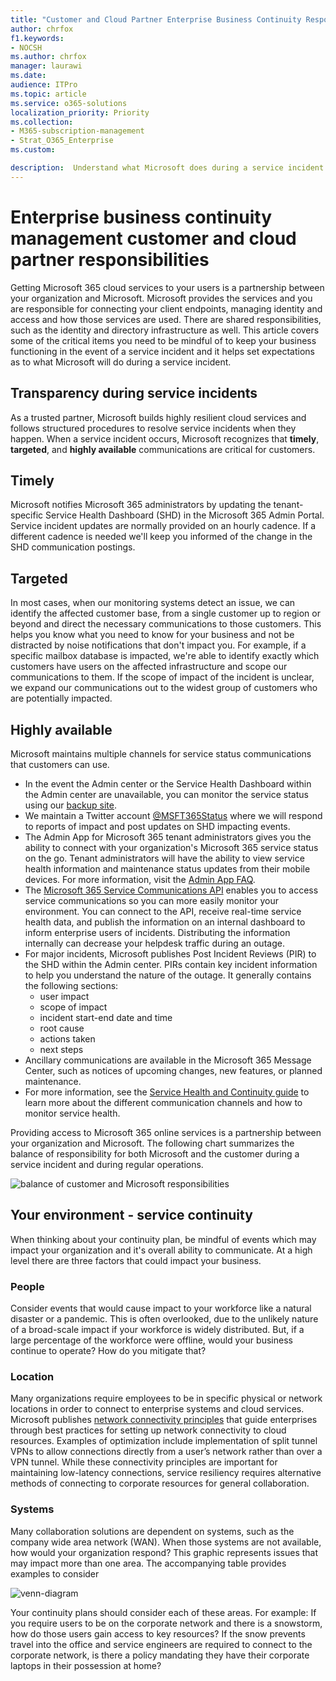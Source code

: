 ```yaml
---
title: "Customer and Cloud Partner Enterprise Business Continuity Responsibilities"
author: chrfox
f1.keywords:
- NOCSH
ms.author: chrfox
manager: laurawi
ms.date:
audience: ITPro
ms.topic: article
ms.service: o365-solutions
localization_priority: Priority
ms.collection: 
- M365-subscription-management
- Strat_O365_Enterprise
ms.custom:

description:  Understand what Microsoft does during a service incident so you can better prepare your business continuity plans.
---
```

# Enterprise business continuity management customer and cloud partner responsibilities

Getting Microsoft 365 cloud services to your users is a partnership between your organization and Microsoft. Microsoft provides the services and you are responsible for connecting your client endpoints, managing identity and access and how those services are used. There are shared responsibilities, such as the identity and directory infrastructure as well. This article covers some of the critical items you need to be mindful of to keep your business functioning in the event of a service incident and it helps set expectations as to what Microsoft will do during a service incident.

## Transparency during service incidents

As a trusted partner, Microsoft  builds highly resilient cloud services and follows structured procedures to resolve service incidents when they happen. When a service incident occurs, Microsoft recognizes that **timely**, **targeted**, and **highly available** communications are critical for customers.

## Timely
Microsoft notifies Microsoft 365 administrators by updating the tenant-specific Service Health Dashboard (SHD) in the Microsoft 365 Admin Portal. Service incident updates are normally provided on an hourly cadence. If a different cadence is needed we'll keep you informed of the change in the SHD communication postings.

## Targeted
In most cases, when our monitoring systems detect an issue, we can identify the affected customer base, from a single customer up to region or beyond and direct the necessary communications to those customers. This helps you know what you need to know for your business and not be distracted by noise notifications that don't impact you. For example, if a specific mailbox database is impacted, we're able to identify exactly which customers have users on the affected infrastructure and scope our communications to them. If the scope of impact of the incident is unclear, we expand our communications out to the widest group of customers who are potentially impacted.

## Highly available
Microsoft maintains multiple channels for service status communications that customers can use.

- In the event the Admin center or the Service Health Dashboard within the Admin center are unavailable, you can monitor the service status using our [backup site](https://status.office365.com/).
- We maintain a Twitter account [@MSFT365Status](https://twitter.com/msft365status?lang=en) where we will respond to reports of impact and post updates on SHD impacting events.
- The Admin App for Microsoft 365 tenant administrators gives you the ability to connect with your organization's Microsoft 365 service status on the go. Tenant administrators will have the ability to view service health information and maintenance status updates from their mobile devices. For more information, visit the [Admin App FAQ](https://docs.microsoft.com/office365/admin/admin-overview/admin-mobile-app?view=o365-worldwide).
- The [Microsoft 365 Service Communications API](https://docs.microsoft.com/office365/servicedescriptions/office-365-platform-service-description/service-health-and-continuity#office-365-service-communications-api) enables you to access service communications so you can more easily monitor your environment. You can connect to the API, receive real-time service health data, and publish the information on an internal dashboard to inform enterprise users of incidents. Distributing the information internally can decrease your helpdesk traffic during an outage.
- For major incidents, Microsoft publishes Post Incident Reviews (PIR) to the SHD within the Admin center. PIRs contain key incident information to help you understand the nature of the outage. It generally contains the following sections:
    - user impact
    - scope of impact
    - incident start-end date and time
    - root cause
    - actions taken
    - next steps
- Ancillary communications are available in the Microsoft 365 Message Center, such as notices of upcoming changes, new features, or planned maintenance.
- For more information, see the [Service Health and Continuity guide](https://docs.microsoft.com/office365/servicedescriptions/office-365-platform-service-description/service-health-and-continuity) to learn more about the different communication channels and how to monitor service health.
 
Providing access to Microsoft 365 online services is a partnership between your organization and Microsoft. The following chart summarizes the balance of responsibility for both Microsoft and the customer during a service incident and during regular operations.

![balance of customer and Microsoft responsibilities](media/ebcm/responsibilities.png)

## Your environment - service continuity
When thinking about your continuity plan, be mindful of events which may impact your organization and it's overall ability to communicate. At a high level there are three factors that could impact your business.

### People
Consider events that would cause impact to your workforce like a natural disaster or a pandemic. This is often overlooked, due to the unlikely nature of a broad-scale impact if your workforce is widely distributed. But, if a large percentage of the workforce were offline, would your business continue to operate? How do you mitigate that?

### Location
Many organizations require employees to be in specific physical or network locations in order to connect to enterprise systems and cloud services.  
Microsoft publishes [network connectivity principles](https://docs.microsoft.com/office365/enterprise/office-365-network-connectivity-principles) that guide enterprises through best practices for setting up network connectivity to cloud resources. Examples of optimization include implementation of split tunnel VPNs to allow connections directly from a user’s network rather than over a VPN tunnel.  While these connectivity principles are important for maintaining low-latency connections, service resiliency requires alternative methods of connecting to corporate resources for general collaboration.

### Systems
Many collaboration solutions are dependent on systems, such as the company wide area network (WAN). When those systems are not available, how would your organization respond?
This graphic represents issues that may impact more than one area. The accompanying table provides examples to consider

![venn-diagram](media/ebcm/venn-diagram.png)

Your continuity plans should consider each of these areas. For example: If you require users to be on the corporate network and there is a snowstorm, how do those users gain access to key resources? If the snow prevents travel into the office and service engineers are required to connect to the corporate network, is there a policy mandating they have their corporate laptops in their possession at home?
